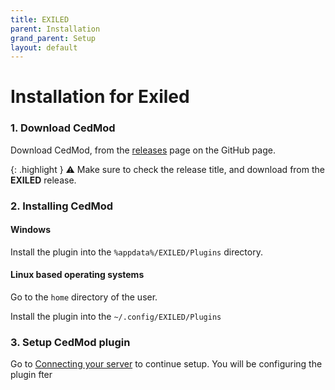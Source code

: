 ```yaml
---
title: EXILED
parent: Installation
grand_parent: Setup
layout: default
---
```


# Installation for Exiled

### 1. Download CedMod
Download CedMod, from the [releases](https://github.com/CedModV2/CedMod/releases) page on the GitHub page.

{: .highlight }
⚠️ Make sure to check the release title, and download from the __EXILED__ release.

### 2. Installing CedMod

#### Windows
Install the plugin into the `%appdata%/EXILED/Plugins` directory.

#### Linux based operating systems

Go to the `home` directory of the user.

Install the plugin into the `~/.config/EXILED/Plugins`

### 3. Setup CedMod plugin

Go to [Connecting your server](https://docs.cedmod.nl/docs/Setup/Connecting%20your%20server) to continue setup. You will be configuring the plugin fter 